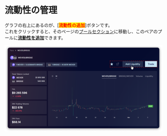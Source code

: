 # 流動性の管理

グラフの右上にあるのが、\[<mark style="color:red;">**流動性の追加**</mark>]ボタンです。\
これをクリックすると、そのページの[プールセクション](../../../pools/)に移動し、このペアのプールに[**流動性を追加**](../../../pools/how-to/add-liquidity.md)できます。

![](<../../../../.gitbook/assets/image (139).png>)
